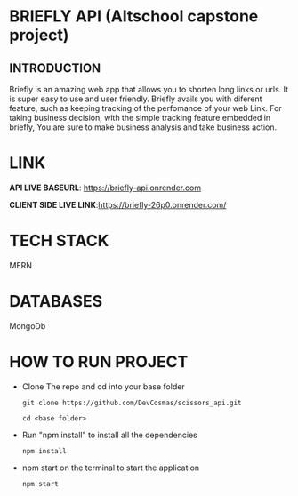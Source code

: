 # BRIEFLY API (Altschool capstone project)

## INTRODUCTION

Briefly is an amazing web app that allows you to shorten long links or urls. It is super easy to use and user friendly. Briefly avails you with diferent feature, such as keeping tracking of the perfomance of your web Link.
For taking business decision, with the simple tracking feature embedded in briefly, You are sure to make business analysis and take business action.

# LINK

**API LIVE BASEURL**: https://briefly-api.onrender.com

**CLIENT SIDE LIVE LINK**:https://briefly-26p0.onrender.com/

# TECH STACK

MERN

# DATABASES

MongoDb

# HOW TO RUN PROJECT

- Clone The repo and cd into your base folder

  `git clone https://github.com/DevCosmas/scissors_api.git`

  `cd <base folder>`

- Run "npm install" to install all the dependencies

  `npm install`

- npm start on the terminal to start the application

  `npm start`
